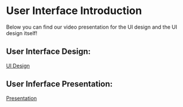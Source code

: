 # User Interface Introduction 

Below you can find our video presentation for the UI design and the UI design itself!

## **User Interface Design**: 
[UI Design](https://marvelapp.com/project/6883941)

## **User Inferface Presentation**:
[Presentation]()
